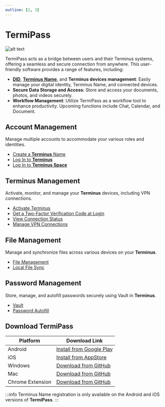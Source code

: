```yaml
---
outline: [2, 3]
---
```


# TermiPass

![alt text](/images/how-to/termipass/termipass.jpg)

TermiPass acts as a bridge between users and their Terminus systems, offering a seamless and secure connection from anywhere. This user-friendly software provides a range of features, including:

- [**DID**](../../developer/contribute/snowinning/concepts.md#decentralized-identifier), [**Terminus Name**](../../developer/contribute/snowinning/terminus-name.md), and **Terminus devices management**: Easily manage your digital identity, Terminus Name, and connected devices.
- **Secure Data Storage and Access**: Store and access your documents, photos, and videos securely.
- **Workflow Management**: Utilize TermiPass as a workflow tool to enhance productivity. Upcoming functions include Chat, Calendar, and Document.

## Account Management

Manage multiple accounts to accommodate your various roles and identities.

- [Create a **Terminus** Name](./account/index.md#create-an-account)
- [Log In to **Terminus**](../terminus/setup/login.md)
- [Log In to **Terminus Space**](../space/account.md#log-in)

## Terminus Management

Activate, monitor, and manage your **Terminus** devices, including VPN connections.

- [Activate Terminus](../terminus/setup/wizard.md)
- [Get a Two-Factor Verification Code at Login](../terminus/setup/login.md#two-factor-verification)
- [View Connection Status](./manage-terminus.md#connection-status)
- [Manage VPN Connections](./manage-terminus.md#vpn-connection)

## File Management

Manage and synchronize files across various devices on your **Terminus**.

- [File Management](../terminus/files/index.md)
- [Local File Sync](./local-file-sync.md)

## Password Management

Store, manage, and autofill passwords securely using Vault in **Terminus**.

- [Vault](../terminus/vault/index.md)
- [Password Autofill](./password-autofill.md)

## Download TermiPass

| Platform         | Download Link                                                                                             |
| ---------------- | --------------------------------------------------------------------------------------------------------- |
| Android          | [Install from Google Play](https://play.google.com/store/apps/details?id=com.terminus.termipass)          |
| iOS              | [Install from AppStore](https://apps.apple.com/app/termipass/id6448082605)                                |
| Windows          | [Download from GitHub](https://github.com/beclab/TermiPass/releases/download/v1.2.17/TermiPass.exe)        |
| Mac              | [Download from GitHub](https://github.com/beclab/TermiPass/releases/download/v1.2.17/TermiPass.dmg)        |
| Chrome Extension | [Download from GitHub](https://github.com/beclab/TermiPass/releases/download/v1.2.17/TermiPass.chrome.zip) |

:::info
Terminus Name registration is only available on the Android and iOS versions of **TermiPass**.
:::
